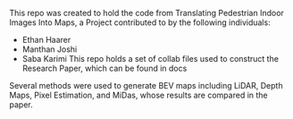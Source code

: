 This repo was created to hold the code from Translating Pedestrian Indoor Images Into Maps, a Project contributed to by the following individuals:
 - Ethan Haarer
 - Manthan Joshi
 - Saba Karimi
This repo holds a set of collab files used to construct the Research Paper, which can be found in docs

Several methods were used to generate BEV maps including LiDAR, Depth Maps, Pixel Estimation, and MiDas, whose results are compared in the paper.


